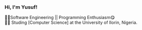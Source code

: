 ### Hi, I'm Yusuf!

👨‍💻Software Engineering || Programming Enthusiasm😋<br>
👨‍🎓 Studing [Computer Science] at the University of Ilorin, Nigeria.
